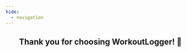 ```yaml
---
hide:
  - navigation
---
```


<h2 style="text-align: center;">Thank you for choosing WorkoutLogger! 💪</h3>